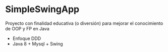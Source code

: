 # SimpleSwingApp

Proyecto con finalidad educativa (o diversión) para mejorar el conocimiento de OOP y FP en Java

- Enfoque DDD
- Java 8 + Mysql + Swing
